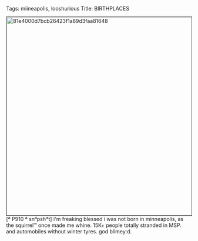 Tags: miineapolis, looshurious
Title: BIRTHPLACES
  
<p><img src="https://objects.hbvu.su/blotpix/looshurious/IMG_636381594.jpeg" width=540 height=540 alt="81e4000d7bcb26423f1a89d3faa81648" border=1>
[ª P910 ª snªpsh*t] i'm freaking blessed i was not born in minneapolis, as the squirrel™ once made me whine. 15K+ people totally stranded in MSP. and automobiles without winter tyres. god blimey:d.